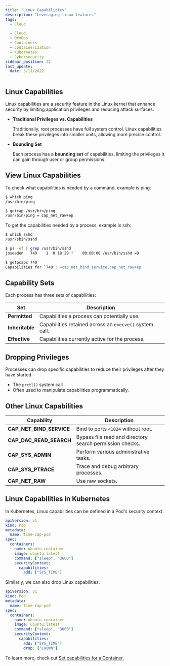 ```yaml
---
title: "Linux Capabilities"
description: "Leveraging linux features"
tags:
  - Cloud

  - Cloud
  - DevOps
  - Containers
  - Containerization
  - Kubernetes
  - Cybersecurity
sidebar_position: 22
last_update:
  date: 3/11/2022
---
```



## Linux Capabilities 

Linux capabilities are a security feature in the Linux kernel that enhance security by limiting application privileges and reducing attack surfaces.

- **Traditional Privileges vs. Capabilities**  

  Traditionally, root processes have full system control. Linux capabilities break these privileges into smaller units, allowing more precise control.

- **Bounding Set**  

  Each process has a **bounding set** of capabilities, limiting the privileges it can gain through user or group permissions.

## View Linux Capabilities 

To check what capabilities is needed by a command, example is ping:

```bash
$ which ping
/usr/bin/ping

$ getcap /usr/bin/ping
/usr/bin/ping = cap_net_raw+ep
```

To get the capabilities needed by a process, example is ssh:

```bash
$ which sshd
/usr/sbin/sshd

$ ps -ef | grep /usr/bin/sshd
joseeden   740    1  0 18:29 ?    00:00:00 /usr/bin/sshd =D

$ getpcaps 740
Capabilities for `740': =cap_net_bind_service,cap_net_raw+ep
```


## Capability Sets  

Each process has three sets of capabilities:  


| **Set**         | **Description**                                      |  
|------------------|------------------------------------------------------|  
| **Permitted**    | Capabilities a process can potentially use.          |  
| **Inheritable**  | Capabilities retained across an `execve()` system call. |  
| **Effective**    | Capabilities currently active for the process.       |  

## Dropping Privileges

Processes can drop specific capabilities to reduce their privileges after they have started.

- The `prctl()` system call 
- Often used to manipulate capabilities programmatically.

## Other Linux Capabilities  

| **Capability**            | **Description**                                         |  
|----------------------------|---------------------------------------------------------|  
| **CAP_NET_BIND_SERVICE**   | Bind to ports `<1024` without root.                       |  
| **CAP_DAC_READ_SEARCH**    | Bypass file read and directory search permission checks. |  
| **CAP_SYS_ADMIN**          | Perform various administrative tasks.                  |  
| **CAP_SYS_PTRACE**         | Trace and debug arbitrary processes.                   |  
| **CAP_NET_RAW**            | Use raw sockets.                                       |  

## Linux Capabilities in Kubernetes 

In Kubernetes, Linux capabilities can be defined in a Pod's security context.  

```yaml 
apiVersion: v1
kind: Pod
metadata:
  name: time-cap-pod
spec:
  containers:
  - name: ubuntu-container
    image: ubuntu:latest
    command: ["sleep", "3600"]
    securityContext:
      capabilities:
        add: ["SYS_TIME"]
```

Similarly, we can also drop Linux capabilities:

```yaml 
apiVersion: v1
kind: Pod
metadata:
  name: time-cap-pod
spec:
  containers:
  - name: ubuntu-container
    image: ubuntu:latest
    command: ["sleep", "3600"]
    securityContext:
      capabilities:
        add: ["SYS_TIME"]
        drop: ["CHOWN"]
```

To learn more, check out [Set capabilities for a Container.](https://kubernetes.io/docs/tasks/configure-pod-container/security-context/#set-capabilities-for-a-container) 






 

 
